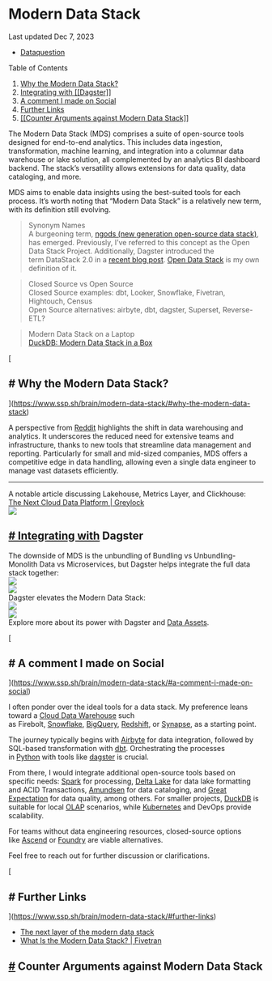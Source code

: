 # Modern Data Stack

Last updated Dec 7, 2023

- [Dataquestion](https://www.ssp.sh/brain/tags/dataquestion/)

Table of Contents

1. [Why the Modern Data Stack?](https://www.ssp.sh/brain/modern-data-stack/#why-the-modern-data-stack)
2. [Integrating with [[Dagster]]](https://www.ssp.sh/brain/modern-data-stack/#integrating-with-dagster)
3. [A comment I made on Social](https://www.ssp.sh/brain/modern-data-stack/#a-comment-i-made-on-social)
4. [Further Links](https://www.ssp.sh/brain/modern-data-stack/#further-links)
5. [[[Counter Arguments against Modern Data Stack]]](https://www.ssp.sh/brain/modern-data-stack/#counter-arguments-against-modern-data-stack)

The Modern Data Stack (MDS) comprises a suite of open-source tools designed for end-to-end analytics. This includes data ingestion, transformation, machine learning, and integration into a columnar data warehouse or lake solution, all complemented by an analytics BI dashboard backend. The stack’s versatility allows extensions for data quality, data cataloging, and more.

MDS aims to enable data insights using the best-suited tools for each process. It’s worth noting that “Modern Data Stack” is a relatively new term, with its definition still evolving.

> Synonym Names  
> A burgeoning term, [ngods (new generation open-source data stack)](https://www.ssp.sh/brain/ngods-new-generation-open-source-data-stack), has emerged. Previously, I’ve referred to this concept as the Open Data Stack Project. Additionally, Dagster introduced the term DataStack 2.0 in a [recent blog post](https://dagster.io/blog/evolution-iq-case-study). [Open Data Stack](https://www.ssp.sh/brain/open-data-stack) is my own definition of it.

> Closed Source vs Open Source  
> Closed Source examples: dbt, Looker, Snowflake, Fivetran, Hightouch, Census  
> Open Source alternatives: airbyte, dbt, dagster, Superset, Reverse-ETL?

> Modern Data Stack on a Laptop  
> [DuckDB: Modern Data Stack in a Box](https://duckdb.org/2022/10/12/modern-data-stack-in-a-box.html)

[

## # Why the Modern Data Stack?

](https://www.ssp.sh/brain/modern-data-stack/#why-the-modern-data-stack)

A perspective from [Reddit](https://www.reddit.com/r/dataengineering/comments/12acdrk/comment/jes4pr8/?utm_source=share&utm_medium=web2x&context=3) highlights the shift in data warehousing and analytics. It underscores the reduced need for extensive teams and infrastructure, thanks to new tools that streamline data management and reporting. Particularly for small and mid-sized companies, MDS offers a competitive edge in data handling, allowing even a single data engineer to manage vast datasets efficiently.

---

A notable article discussing Lakehouse, Metrics Layer, and Clickhouse:  
[The Next Cloud Data Platform | Greylock](https://greylock.com/greymatter/the-next-cloud-data-platform/)  
![](https://www.ssp.sh/brain/Pasted%20image%2020220527120559.png)

[](https://www.ssp.sh/brain/modern-data-stack/#integrating-with-dagster)

## [# Integrating with](https://www.ssp.sh/brain/modern-data-stack/#integrating-with-dagster) Dagster

The downside of MDS is the unbundling of Bundling vs Unbundling- Monolith Data vs Microservices, but Dagster helps integrate the full data stack together:  
![](https://www.ssp.sh/brain/Pasted%20image%2020220428103513.png)  
![](https://www.ssp.sh/brain/Pasted%20image%2020220428103632.png)  
Dagster elevates the Modern Data Stack:  
![](https://www.ssp.sh/brain/Pasted%20image%2020220428103934.png)  
![](https://www.ssp.sh/brain/Pasted%20image%2020220428103939.png)  
Explore more about its power with Dagster and [Data Assets](https://www.ssp.sh/brain/data-assets).

[

## # A comment I made on Social

](https://www.ssp.sh/brain/modern-data-stack/#a-comment-i-made-on-social)

I often ponder over the ideal tools for a data stack. My preference leans toward a [Cloud Data Warehouse](https://www.sspaeti.com/blog/olap-whats-coming-next/#cloud-data-warehouses) such as [](https://www.firebolt.io/)Firebolt, [Snowflake](https://www.snowflake.com/), [BigQuery](https://cloud.google.com/bigquery/), [Redshift](https://aws.amazon.com/redshift/), or [Synapse](https://azure.microsoft.com/en-us/services/synapse-analytics/), as a starting point.

The journey typically begins with [Airbyte](https://airbyte.com/) for data integration, followed by SQL-based transformation with [dbt](https://www.getdbt.com/). Orchestrating the processes in [Python](https://www.sspaeti.com/blog/business-intelligence-meets-data-engineering/#8220use-python-and-sql-if-possible8221) with tools like [dagster](https://ask.astorik.com/c/resources-sspaeti/what-are-common-alternatives-to-apache-airflow) is crucial.

From there, I would integrate additional open-source tools based on specific needs: [Spark](https://spark.apache.org/) for processing, [Delta Lake](https://delta.io/) for data lake formatting and ACID Transactions, [Amundsen](http://amundsen.io/) for data cataloging, and [Great Expectation](https://greatexpectations.io/) for data quality, among others. For smaller projects, [DuckDB](https://duckdb.org/) is suitable for local [OLAP](https://www.ssp.sh/brain/olap) scenarios, while [Kubernetes](https://kubernetes.io/) and DevOps provide scalability.

For teams without data engineering resources, closed-source options like [Ascend](https://www.ascend.io/) or [Foundry](https://www.palantir.com/platforms/foundry/) are viable alternatives.

Feel free to reach out for further discussion or clarifications.

[

## # Further Links

](https://www.ssp.sh/brain/modern-data-stack/#further-links)

- [The next layer of the modern data stack](https://www.getdbt.com/blog/next-layer-of-the-modern-data-stack/)
- [What Is the Modern Data Stack? | Fivetran](https://www.fivetran.com/blog/what-is-the-modern-data-stack)

[](https://www.ssp.sh/brain/modern-data-stack/#counter-arguments-against-modern-data-stack)

## [#](https://www.ssp.sh/brain/modern-data-stack/#counter-arguments-against-modern-data-stack) Counter Arguments against Modern Data Stack